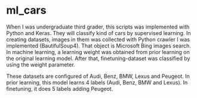 # ml_cars
When I was undergraduate third grader, this scripts was implemented with Python and Keras. They will classify kind of cars by supervised learning. In creating datasets, images in them was collected with Python crawler I was implemented (BautifulSoup4). That object is Microsoft Bing images search. In machine learning, a learning weight was obtained from prior learning on the original learning model. After that, finetuning-dataset was classified by using the weight parameter.

These datasets are configured of Audi, Benz, BMW, Lexus and Peugeot.  In prior learning, this model learns 4 labels (Audi, Benz, BMW and Lexus). In finetuning, it does 5 labels adding Peugeot.
